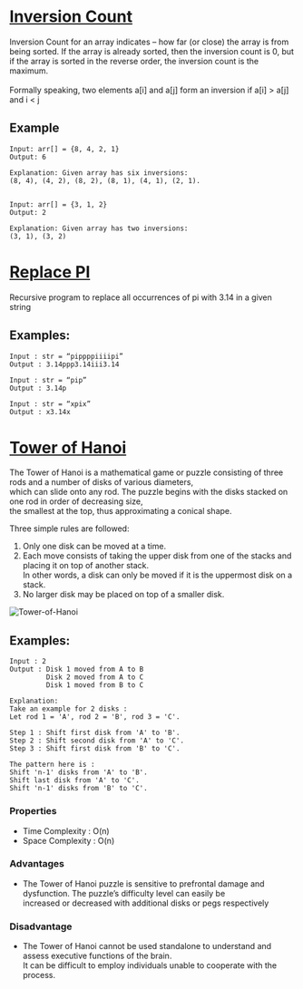 # [Inversion Count](https://github.com/Lakhankumawat/LearnCPP/blob/main/Day-100(Algorithms)/R-Recursion/Inversion_Count.cpp) 

Inversion Count for an array indicates – how far (or close) the array is from being sorted. If the array is already sorted, then the inversion count is 0, 
but if the array is sorted in the reverse order, the inversion count is the maximum. <br><br>
Formally speaking, two elements a[i] and a[j] form an inversion if a[i] > a[j] and i < j <br>
## Example
```
Input: arr[] = {8, 4, 2, 1}
Output: 6

Explanation: Given array has six inversions:
(8, 4), (4, 2), (8, 2), (8, 1), (4, 1), (2, 1).


Input: arr[] = {3, 1, 2}
Output: 2

Explanation: Given array has two inversions:
(3, 1), (3, 2) 
```
# [Replace PI](https://github.com/Lakhankumawat/LearnCPP/blob/main/Day-100(Algorithms)/R-Recursion/Replace_%CF%80.cpp)

Recursive program to replace all occurrences of pi with 3.14 in a given string
## Examples: 
```
Input : str = “pippppiiiipi” 
Output : 3.14ppp3.14iii3.14

Input : str = “pip” 
Output : 3.14p

Input : str = “xpix” 
Output : x3.14x
```

# [Tower of Hanoi](https://github.com/Lakhankumawat/LearnCPP/blob/main/Day-100(Algorithms)/R-Recursion/TowerofHanoi.cpp)

The Tower of Hanoi is a mathematical game or puzzle consisting of three rods and a number of disks of various diameters, <br>
which can slide onto any rod. The puzzle begins with the disks stacked on one rod in order of decreasing size, <br>
the smallest at the top, thus approximating a conical shape.

Three simple rules are followed:
1. Only one disk can be moved at a time.
2. Each move consists of taking the upper disk from one of the stacks and placing it on top of another stack.<br>
 In other words, a disk can only be moved if it is the uppermost disk on a stack.
3. No larger disk may be placed on top of a smaller disk.

![Tower-of-Hanoi](https://4.bp.blogspot.com/-MiMl_ZKCkKs/Vnk3SyI2D5I/AAAAAAAAAy0/iqw84ovEbGM/s1600/Tower-Of-Hanoi-2-disk.png)
## Examples: 
```
Input : 2
Output : Disk 1 moved from A to B
         Disk 2 moved from A to C
         Disk 1 moved from B to C
         
Explanation:          
Take an example for 2 disks :
Let rod 1 = 'A', rod 2 = 'B', rod 3 = 'C'.

Step 1 : Shift first disk from 'A' to 'B'.
Step 2 : Shift second disk from 'A' to 'C'.
Step 3 : Shift first disk from 'B' to 'C'.

The pattern here is :
Shift 'n-1' disks from 'A' to 'B'.
Shift last disk from 'A' to 'C'.
Shift 'n-1' disks from 'B' to 'C'.
```

### Properties

- Time Complexity : O(n)
- Space Complexity : O(n)

### Advantages

- The Tower of Hanoi puzzle is sensitive to prefrontal damage and dysfunction. The puzzle’s difficulty level can easily be <br>
 increased or decreased with additional disks or pegs respectively

### Disadvantage

- The Tower of Hanoi cannot be used standalone to understand and assess executive functions of the brain. <br>
It can be difficult to employ individuals unable to cooperate with the process.


